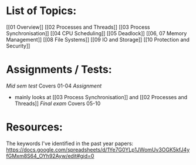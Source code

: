 # List of Topics:
[[01 Overview]]
[[02 Processes and Threads]]
[[03 Process Synchronisation]]
[[04 CPU Scheduling]]
[[05 Deadlock]]
[[06, 07 Memory Management]]
[[08 File Systems]]
[[09 IO and Storage]]
[[10 Protection and Security]]

# Assignments / Tests:
*Mid sem test*
Covers 01-04
*Assignment*
- mainly looks at [[03 Process Synchronisation]] and [[02 Processes and Threads]]
*Final exam*
Covers 05-10

# Resources:
The keywords I've identified in the past year papers:
https://docs.google.com/spreadsheets/d/1Ye7G0YLp1JWomUv3OGK5kfJ4yfGMxm8S64_OYh92Ayw/edit#gid=0
